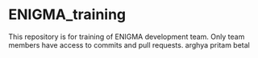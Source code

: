 # ENIGMA_training
This repository is for training of ENIGMA development team. Only team members have access to commits and pull requests.
arghya pritam betal
